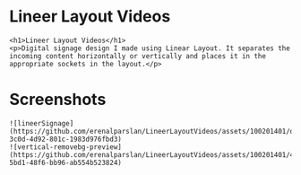 # Lineer Layout Videos
	<h1>Lineer Layout Videos</h1>
	<p>Digital signage design I made using Linear Layout. It separates the incoming content horizontally or vertically and places it in the appropriate sockets in the layout.</p>



# Screenshots	
	![lineerSignage](https://github.com/erenalparslan/LineerLayoutVideos/assets/100201401/d498127a-3c0d-4d92-801c-1983d976fbd3)
	![vertical-removebg-preview](https://github.com/erenalparslan/LineerLayoutVideos/assets/100201401/497101e2-5bd1-48f6-bb96-ab554b523824)
